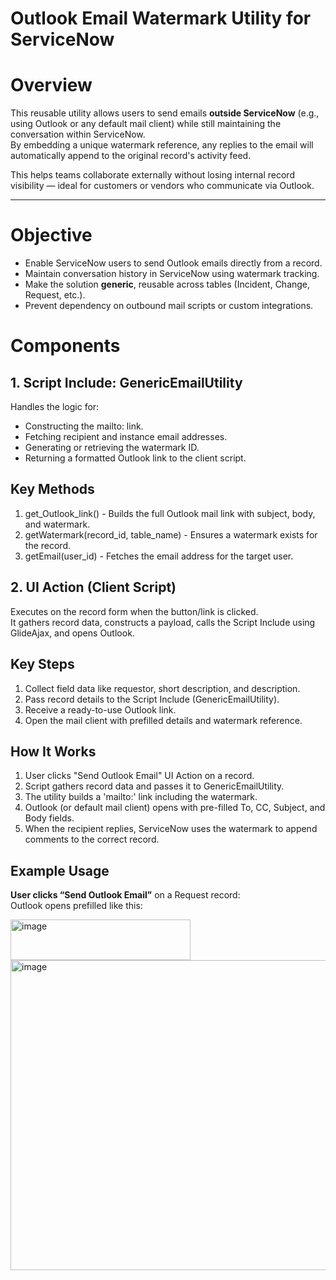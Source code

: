 # Outlook Email Watermark Utility for ServiceNow

# Overview
This reusable utility allows users to send emails **outside ServiceNow** (e.g., using Outlook or any default mail client) while still  maintaining the conversation within ServiceNow.  
By embedding a unique watermark reference, any replies to the email will automatically append to the original record's activity feed.

This helps teams collaborate externally without losing internal record visibility — ideal for customers or vendors who communicate via Outlook.

---

# Objective
- Enable ServiceNow users to send Outlook emails directly from a record.  
- Maintain conversation history in ServiceNow using watermark tracking.  
- Make the solution **generic**, reusable across tables (Incident, Change, Request, etc.).  
- Prevent dependency on outbound mail scripts or custom integrations.  

# Components

## 1. Script Include: GenericEmailUtility
Handles the logic for:
- Constructing the mailto: link.  
- Fetching recipient and instance email addresses.  
- Generating or retrieving the watermark ID.  
- Returning a formatted Outlook link to the client script.

## Key Methods
1. get_Outlook_link() - Builds the full Outlook mail link with subject, body, and watermark.
2. getWatermark(record_id, table_name) - Ensures a watermark exists for the record.
3. getEmail(user_id) - Fetches the email address for the target user.

## 2. UI Action (Client Script)
Executes on the record form when the button/link is clicked.  
It gathers record data, constructs a payload, calls the Script Include using GlideAjax, and opens Outlook.

## Key Steps
1. Collect field data like requestor, short description, and description.  
2. Pass record details to the Script Include (GenericEmailUtility).  
3. Receive a ready-to-use Outlook link.  
4. Open the mail client with prefilled details and watermark reference.  

## How It Works
1. User clicks "Send Outlook Email" UI Action on a record.
2. Script gathers record data and passes it to GenericEmailUtility.
3. The utility builds a 'mailto:' link including the watermark.
4. Outlook (or default mail client) opens with pre-filled To, CC, Subject, and Body fields.
5. When the recipient replies, ServiceNow uses the watermark to append comments to the correct record.

## Example Usage
**User clicks “Send Outlook Email”** on a Request record:  
Outlook opens prefilled like this:

<img width="288" height="65" alt="image" src="https://github.com/user-attachments/assets/b58c5e0a-d80a-40ca-9ab5-f188a1203169" />


<img width="710" height="496" alt="image" src="https://github.com/user-attachments/assets/5cbc7645-4233-4826-99f7-e2948bb5ab78" />

